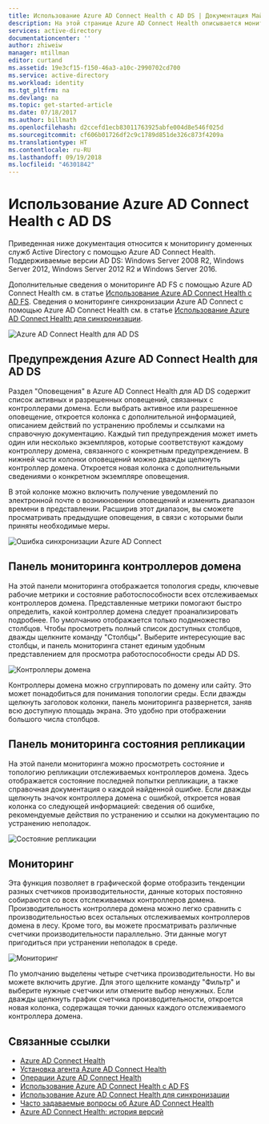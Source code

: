 ```yaml
---
title: Использование Azure AD Connect Health с AD DS | Документация Майкрософт
description: На этой странице Azure AD Connect Health описывается мониторинг AD DS.
services: active-directory
documentationcenter: ''
author: zhiweiw
manager: mtillman
editor: curtand
ms.assetid: 19e3cf15-f150-46a3-a10c-2990702cd700
ms.service: active-directory
ms.workload: identity
ms.tgt_pltfrm: na
ms.devlang: na
ms.topic: get-started-article
ms.date: 07/18/2017
ms.author: billmath
ms.openlocfilehash: d2ccefd1ecb83011763925abfe004d8e546f025d
ms.sourcegitcommit: cf606b01726df2c9c1789d851de326c873f4209a
ms.translationtype: HT
ms.contentlocale: ru-RU
ms.lasthandoff: 09/19/2018
ms.locfileid: "46301842"
---
```

# <a name="using-azure-ad-connect-health-with-ad-ds"></a>Использование Azure AD Connect Health с AD DS
Приведенная ниже документация относится к мониторингу доменных служб Active Directory с помощью Azure AD Connect Health. Поддерживаемые версии AD DS: Windows Server 2008 R2, Windows Server 2012, Windows Server 2012 R2 и Windows Server 2016.

Дополнительные сведения о мониторинге AD FS с помощью Azure AD Connect Health см. в статье [Использование Azure AD Connect Health с AD FS](how-to-connect-health-adfs.md). Сведения о мониторинге синхронизации Azure AD Connect с помощью Azure AD Connect Health см. в статье [Использование Azure AD Connect Health для синхронизации](how-to-connect-health-sync.md).

![Azure AD Connect Health для AD DS](./media/how-to-connect-health-adds/domainservicesnapshot.PNG)

## <a name="alerts-for-azure-ad-connect-health-for-ad-ds"></a>Предупреждения Azure AD Connect Health для AD DS
Раздел "Оповещения" в Azure AD Connect Health для AD DS содержит список активных и разрешенных оповещений, связанных с контроллерами домена. Если выбрать активное или разрешенное оповещение, откроется колонка с дополнительной информацией, описанием действий по устранению проблемы и ссылками на справочную документацию. Каждый тип предупреждения может иметь один или несколько экземпляров, которые соответствуют каждому контроллеру домена, связанного с конкретным предупреждением. В нижней части колонки оповещений можно дважды щелкнуть контроллер домена. Откроется новая колонка с дополнительными сведениями о конкретном экземпляре оповещения.

В этой колонке можно включить получение уведомлений по электронной почте о возникновении оповещений и изменить диапазон времени в представлении. Расширив этот диапазон, вы сможете просматривать предыдущие оповещения, в связи с которыми были приняты необходимые меры.

![Ошибка синхронизации Azure AD Connect](./media/how-to-connect-health-adds/aadconnect-health-adds-alerts.png)

## <a name="domain-controllers-dashboard"></a>Панель мониторинга контроллеров домена
На этой панели мониторинга отображается топология среды, ключевые рабочие метрики и состояние работоспособности всех отслеживаемых контроллеров домена. Представленные метрики помогают быстро определить, какой контроллер домена следует проанализировать подробнее. По умолчанию отображается только подмножество столбцов. Чтобы просмотреть полный список доступных столбцов, дважды щелкните команду "Столбцы". Выберите интересующие вас столбцы, и панель мониторинга станет единым удобным представлением для просмотра работоспособности среды AD DS.

![Контроллеры домена](./media/how-to-connect-health-adds/aadconnect-health-adds-domainsandsites-dashboard.png)

Контроллеры домена можно сгруппировать по домену или сайту. Это может понадобиться для понимания топологии среды. Если дважды щелкнуть заголовок колонки, панель мониторинга развернется, заняв всю доступную площадь экрана. Это удобно при отображении большого числа столбцов.

## <a name="replication-status-dashboard"></a>Панель мониторинга состояния репликации
На этой панели мониторинга можно просмотреть состояние и топологию репликации отслеживаемых контроллеров домена. Здесь отображается состояние последней попытки репликации, а также справочная документация о каждой найденной ошибке. Если дважды щелкнуть значок контроллера домена с ошибкой, откроется новая колонка со следующей информацией: сведения об ошибке, рекомендуемые действия по устранению и ссылки на документацию по устранению неполадок.

![Состояние репликации](./media/how-to-connect-health-adds/aadconnect-health-adds-replication.png)

## <a name="monitoring"></a>Мониторинг
Эта функция позволяет в графической форме отобразить тенденции разных счетчиков производительности, данные которых постоянно собираются со всех отслеживаемых контроллеров домена. Производительность контроллера домена можно легко сравнить с производительностью всех остальных отслеживаемых контроллеров домена в лесу. Кроме того, вы можете просматривать различные счетчики производительности параллельно. Эти данные могут пригодиться при устранении неполадок в среде.

![Мониторинг](./media/how-to-connect-health-adds/aadconnect-health-adds-monitoring.png)

По умолчанию выделены четыре счетчика производительности. Но вы можете включить другие. Для этого щелкните команду "Фильтр" и выберите нужные счетчики или отмените выбор ненужных. Если дважды щелкнуть график счетчика производительности, откроется новая колонка, содержащая точки данных каждого отслеживаемого контроллера домена.

## <a name="related-links"></a>Связанные ссылки
* [Azure AD Connect Health](whatis-hybrid-identity-health.md)
* [Установка агента Azure AD Connect Health](how-to-connect-health-agent-install.md)
* [Операции Azure AD Connect Health](how-to-connect-health-operations.md)
* [Использование Azure AD Connect Health с AD FS](how-to-connect-health-adfs.md)
* [Использование Azure AD Connect Health для синхронизации](how-to-connect-health-sync.md)
* [Часто задаваемые вопросы об Azure AD Connect Health](reference-connect-health-faq.md)
* [Azure AD Connect Health: история версий](reference-connect-health-version-history.md)

